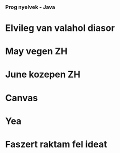 ### Prog nyelvek - Java

# Elvileg van valahol diasor

# May vegen ZH 
# June kozepen ZH 

# Canvas

# Yea

# Faszert raktam fel ideat

